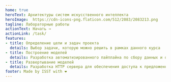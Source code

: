```yaml
---
home: true
heroText: Архитектуры систем искусственного интеллекта
heroImage:  https://cdn-icons-png.flaticon.com/512/2083/2083213.png
tagline: Лабораторные работы
actionText: Начать →
actionLink: /task/
features:
- title: Определение цели и задач проекта
  details: Выбор задачи, которую можно решить в рамках данного курса
- title: Построение моделей
  details: Разработка автоматизированного пайплайна по сбору данных и обучению моделей
- title: Развертывание моделей
  details: Разработка HTTP сервера для обеспечения доступа к предложенным моделям
footer: Made by ISST with ❤️
---
```

